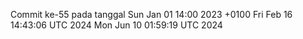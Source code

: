 Commit ke-55 pada tanggal Sun Jan 01 14:00 2023 +0100
Fri Feb 16 14:43:06 UTC 2024
Mon Jun 10 01:59:19 UTC 2024

